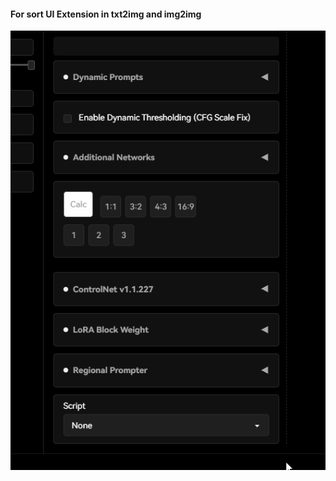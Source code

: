 #### For sort UI Extension in txt2img and img2img

<!-- add gif -->
<img src="./extension.gif" width="600px" height="auto">